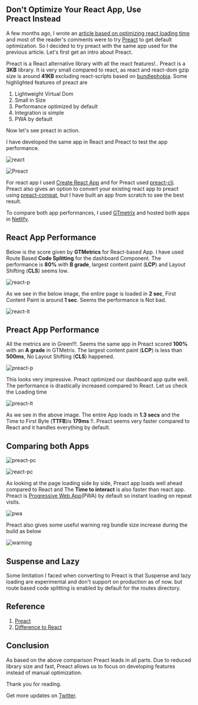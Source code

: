## Don't Optimize Your React App, Use Preact Instead

A few months ago, I wrote an [article based on optimizing react loading time](https://dev.to/nilanth/how-to-reduce-react-app-loading-time-by-70-1kmm) and most of the reader's comments were to try [Preact](https://preactjs.com/) to get default optimization. So I decided to try preact with the same app used for the previous article. Let's first get an intro about Preact.

Preact is a React alternative library with all the react features!.. Preact is a **3KB** library. It is very small compared to react, as react and react-dom gzip size is around **41KB** excluding react-scripts based on [bundlephobia](https://bundlephobia.com/). Some highlighted features of preact are

1. Lightweight Virtual Dom
2. Small in Size
3. Performance optimized by default
4. Integration is simple
5. PWA by default

Now let's see preact in action.

I have developed the same app in React and Preact to test the app performance.


![react](https://cdn.hashnode.com/res/hashnode/image/upload/v1635603144402/8_nY_8ByD.png)

![Preact](https://cdn.hashnode.com/res/hashnode/image/upload/v1635602140053/w45GjCSM1.png)

For react app I used [Create React App](https://create-react-app.dev/) and for Preact used [preact-cli](https://github.com/preactjs/preact-cli). Preact also gives an option to convert your existing react app to preact using [preact-compat](https://github.com/preactjs/preact-compat), but I have built an app from scratch to see the best result.

To compare both app performances, I used [GTmetrix](https://gtmetrix.com/) and hosted both apps in [Netlify](https://www.netlify.com/).

## React App Performance

Below is the score given by **GTMetrics** for React-based App. I have used Route Based **Code Splitting** for the dashboard Component. The performance is **80%** with **B grade**, largest content paint (**LCP**) and Layout Shifting (**CLS**) seems low.

![react-p](https://cdn.hashnode.com/res/hashnode/image/upload/v1635602184408/WkFWmVPwz.png)

As we see in the below image, the entire page is loaded in **2 sec**, First Content Paint is around **1 sec**. Seems the performance is Not bad.

![react-lt](https://cdn.hashnode.com/res/hashnode/image/upload/v1635602237831/NWND-MM60.png)


## Preact App Performance

All the metrics are in Green!!!. Seems the same app in Preact scored **100%** with an **A grade** in GTMetrix. The largest content paint (**LCP**) is less than **500ms**, No Layout Shifting (**CLS**) happened. 


![preact-p](https://cdn.hashnode.com/res/hashnode/image/upload/v1635602276246/pPzugz1Ct.png)

This looks very impressive. Preact optimized our dashboard app quite well. The performance is drastically increased compared to React. Let us check the Loading time

![preact-lt](https://cdn.hashnode.com/res/hashnode/image/upload/v1635602299837/vAnx3b5jH.png)

As we see in the above image. The entire App loads in **1.3 secs** and the Time to First Byte (**TTFB**)is **179ms** !!. Preact seems very faster compared to React and it handles everything by default.

## Comparing both Apps

![preact-pc](https://cdn.hashnode.com/res/hashnode/image/upload/v1635602299837/vAnx3b5jH.png)

![react-pc](https://cdn.hashnode.com/res/hashnode/image/upload/v1635602237831/NWND-MM60.png)


As looking at the page loading side by side, Preact app loads well ahead compared to React and The **Time to interact** is also faster than react app. Preact is [Progressive Web App](https://web.dev/progressive-web-apps/)(PWA) by default so instant loading on repeat visits.


![pwa](https://cdn.hashnode.com/res/hashnode/image/upload/v1635602434973/ljSHtDUPR.png)

Preact also gives some useful warning reg bundle size increase during the build as below

![warning](https://cdn.hashnode.com/res/hashnode/image/upload/v1635602451366/vat8jmhil.png)

## Suspense and Lazy

Some limitation I faced when converting to Preact is that Suspense and lazy loading are experimental and don't support on production as of now. but route based code splitting is enabled by default for the routes directory. 

## Reference

1. [Preact](https://preactjs.com/)
2. [Difference to React](https://preactjs.com/guide/v10/differences-to-react/)

## Conclusion

As based on the above comparison Preact leads in all parts. Due to reduced library size and fast, Preact allows us to focus on developing features instead of manual optimization.

Thank you for reading.

Get more updates on [Twitter](https://twitter.com/Nilanth).

